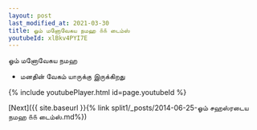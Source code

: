 ```yaml
---
layout: post
last_modified_at: 2021-03-30
title: ஓம் மனோவேகய நமஹ ௧௧ டைம்ஸ்
youtubeId: xlBkv4PYI7E
---
```

 
 
 ஓம் மனோவேகய நமஹ  
 
 -  மனதின் வேகம் யாருக்கு இருக்கிறது 
 
  
 
  
 
 
 
 
 
 


{% include youtubePlayer.html id=page.youtubeId %}
 
[Next]({{ site.baseurl }}{% link  split1/_posts/2014-06-25-ஓம் சஹஸ்ரடைய நமஹ ௧௧ டைம்ஸ்.md%})
 
